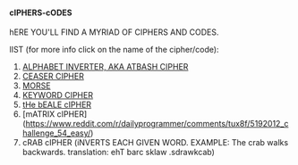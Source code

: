 #### cIPHERS-cODES
hERE YOU'LL FIND A MYRIAD OF CIPHERS AND CODES.

lIST (for more info click on the name of the cipher/code):

1. [ALPHABET INVERTER, AKA ATBASH CIPHER](https://en.wikipedia.org/wiki/Atbash)
2. [CEASER CIPHER](https://en.wikipedia.org/wiki/Caesar_cipher)
3. [MORSE](https://en.wikipedia.org/wiki/Morse_code)
4. [KEYWORD CIPHER](https://en.wikipedia.org/wiki/Keyword_cipher)
5. [tHe bEALE cIPHER](https://en.wikipedia.org/wiki/Beale_ciphers)
6. [mATRIX cIPHER] (https://www.reddit.com/r/dailyprogrammer/comments/tux8f/5192012_challenge_54_easy/)
7. cRAB cIPHER (iNVERTS EACH GIVEN WORD. EXAMPLE: The crab walks backwards. translation: ehT barc sklaw .sdrawkcab)